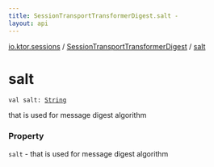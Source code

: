 ```yaml
---
title: SessionTransportTransformerDigest.salt - 
layout: api
---
```


<div class='api-docs-breadcrumbs'><a href="../index.html">io.ktor.sessions</a> / <a href="index.html">SessionTransportTransformerDigest</a> / <a href="./salt.html">salt</a></div>

# salt

<div class="signature"><code><span class="keyword">val </span><span class="identifier">salt</span><span class="symbol">: </span><a href="https://kotlinlang.org/api/latest/jvm/stdlib/kotlin/-string/index.html"><span class="identifier">String</span></a></code></div>

that is used for message digest algorithm

### Property

<code>salt</code> - that is used for message digest algorithm